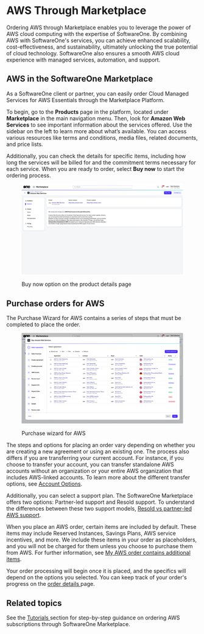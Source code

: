 # AWS Through Marketplace

Ordering AWS through Marketplace enables you to leverage the power of AWS cloud computing with the expertise of SoftwareOne. By combining AWS with SoftwareOne's services, you can achieve enhanced scalability, cost-effectiveness, and sustainability, ultimately unlocking the true potential of cloud technology. SoftwareOne also ensures a smooth AWS cloud experience with managed services, automation, and support.&#x20;

## AWS in the SoftwareOne Marketplace

As a SoftwareOne client or partner, you can easily order Cloud Managed Services for AWS Essentials through the Marketplace Platform.&#x20;

To begin, go to the **Products** page in the platform, located under **Marketplace** in the main navigation menu. Then, look for **Amazon Web Services** to see important information about the services offered. Use the sidebar on the left to learn more about what’s available. You can access various resources like terms and conditions, media files, related documents, and price lists.

Additionally, you can check the details for specific items, including how long the services will be billed for and the commitment terms necessary for each service. When you are ready to order, select **Buy now** to start the ordering process.

<figure><img src="../../.gitbook/assets/aws_productdetails.png" alt=""><figcaption><p>Buy now option on the product details page</p></figcaption></figure>

## Purchase orders for AWS

The Purchase Wizard for AWS contains a series of steps that must be completed to place the order.&#x20;

<figure><img src="../../.gitbook/assets/aws_purchase_wizard.png" alt=""><figcaption><p>Purchase wizard for AWS</p></figcaption></figure>

The steps and options for placing an order vary depending on whether you are creating a new agreement or using an existing one. The process also differs if you are transferring your current account. For instance, if you choose to transfer your account, you can transfer standalone AWS accounts without an organization or your entire AWS organization that includes AWS-linked accounts. To learn more about the different transfer options, see [Account Options](account-options.md).&#x20;

Additionally, you can select a support plan. The SoftwareOne Marketplace offers two options: Partner-led support and Resold support. To understand the differences between these two support models, [Resold vs partner-led AWS support](aws-concepts.md#resold-vs-partner-led-aws-support).

When you place an AWS order, certain items are included by default. These items may include Reserved Instances, Savings Plans, AWS service incentives, and more. We include these items in your order as placeholders, and you will not be charged for them unless you choose to purchase them from AWS. For further information, see [My AWS order contains additional items](faqs/my-aws-order-contains-additional-items.md).

Your order processing will begin once it is placed, and the specifics will depend on the options you selected. You can keep track of your order's progress on the [order details ](../../modules-and-features/marketplace/orders/#subscription-details)page.

## Related topics

See the [Tutorials ](tutorials/)section for step-by-step guidance on ordering AWS subscriptions through SoftwareOne Marketplace.
